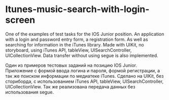 # Itunes-music-search-with-login-screen
One of the examples of test tasks for the IOS Junior position. An application with a login and password entry form, a registration form. 
As well as searching for information in the iTunes library.
Made with UIKit, no storyboard, using iTunes API, tableView, UISearchController, UICollectionView. 
Data transfer without using segue is also implemented.

Один из примеров тестовых заданий на позицию IOS Junior.  
Приложение с формой ввода логина и пароля, формой регистрации, а так же поиском информации по медиатеке iTunes.
Сделано на UIKit, без сториборда, с использованием iTunes API, tableView, UISearchController, UICollectionView. 
Так же реализована передача данных без использования segue.
